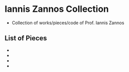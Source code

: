 # Iannis Zannos Collection

- Collection of works/pieces/code of Prof. Iannis Zannos

## List of Pieces
-
-
-
-
